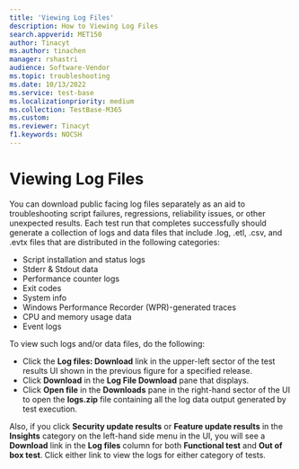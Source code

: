 ```yaml
---
title: 'Viewing Log Files'
description: How to Viewing Log Files
search.appverid: MET150
author: Tinacyt
ms.author: tinachen
manager: rshastri
audience: Software-Vendor
ms.topic: troubleshooting
ms.date: 10/13/2022
ms.service: test-base
ms.localizationpriority: medium
ms.collection: TestBase-M365
ms.custom:
ms.reviewer: Tinacyt
f1.keywords: NOCSH
---
```


# Viewing Log Files

You can download public facing log files separately as an aid to troubleshooting script failures, regressions, reliability issues, or other unexpected results. Each test run that completes successfully should generate a collection of logs and data files that include .log, .etl, .csv, and .evtx files that are distributed in the following categories:

-	Script installation and status logs
-	Stderr & Stdout data
-	Performance counter logs
-	Exit codes
-	System info
-	Windows Performance Recorder (WPR)-generated traces
-	CPU and memory usage data
-	Event logs

To view such logs and/or data files, do the following:

-	Click the **Log files: Download** link in the upper-left sector of the test results UI shown in the previous figure for a specified release. 
-	Click **Download** in the **Log File Download** pane that displays.
-	Click **Open file** in the **Downloads** pane in the right-hand sector of the UI to open the **logs.zip** file containing all the log data output generated by test execution.

Also, if you click **Security update results** or **Feature update results** in the **Insights** category on the left-hand side menu in the UI, you will see a **Download** link in the **Log files** column for both **Functional test** and **Out of box test**. Click either link to view the logs for either category of tests.
